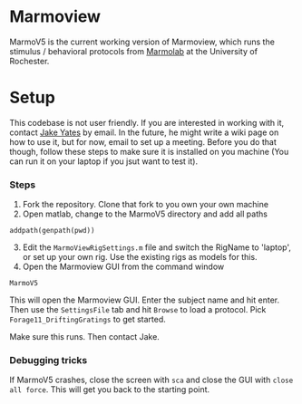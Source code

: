 # Marmoview
MarmoV5 is the current working version of Marmoview, which runs the stimulus / behavioral protocols from [Marmolab](https://marmolab.bcs.rochester.edu/people.html) at the University of Rochester.

# Setup
This codebase is not user friendly. If you are interested in working with it, contact [Jake Yates](yates@umd.edu) by email. In the future, he might write a wiki page on how to use it, but for now, email to set up a meeting. Before you do that though,
follow these steps to make sure it is installed on you machine (You can run it on your laptop if you jsut want to test it).

### Steps

1. Fork the repository. Clone that fork to you own your own machine
2. Open matlab, change to the MarmoV5 directory and add all paths

``` 
addpath(genpath(pwd))
```
3. Edit the `MarmoViewRigSettings.m` file and switch the RigName to 'laptop', or set up your own rig. Use the existing rigs as models for this.
4. Open the Marmoview GUI from the command window
```
MarmoV5
```
This will open the Marmoview GUI. Enter the subject name and hit enter. Then use the `SettingsFile` tab and hit `Browse` to load a protocol. Pick `Forage11_DriftingGratings` to get started.

Make sure this runs. Then contact Jake.

### Debugging tricks
If MarmoV5 crashes, close the screen with `sca` and close the GUI with `close all force`. This will get you back to the starting point.